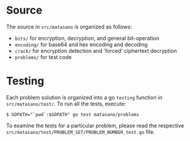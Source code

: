 # Source

The source in `src/matasano` is organized as follows:

- `bits/` for encryption, decryption, and general bit-operation
- `encoding/` for base64 and hex encoding and decoding
- `crack/` for encryption detection and 'forced' ciphertext decryption
- `problems/` for test code

# Testing

Each problem solution is organized into a go `testing` function in `src/matasano/test/`. To run all the tests, execute:

    $ GOPATH="`pwd`:$GOPATH" go test matasano/problems

To examine the tests for a  particular problem, please read the respective `src/matasano/test/PROBLEM_SET/PROBLEM_NUMBER_test.go` file.
